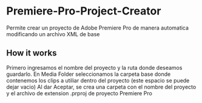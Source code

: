 # Premiere-Pro-Project-Creator

Permite crear un proyecto de Adobe Premiere Pro de manera automatica modificando un archivo XML de base

## How it works

Primero ingresamos el nombre del proyecto y la ruta donde deseamos guardarlo. 
En Media Folder seleccionamos la carpeta base donde contenemos los clips a utiliar dentro del proyecto (este espacio se puede dejar vacio)
Al dar Aceptar, se crea una carpeta con el nombre del proyecto y el archivo de extension .prproj de proyecto Premiere Pro